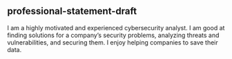 ## professional-statement-draft

I am a highly motivated and experienced cybersecurity analyst. I am good at finding solutions for a company’s security problems, analyzing threats and vulnerabilities, and securing them. I enjoy helping companies to save their data.
